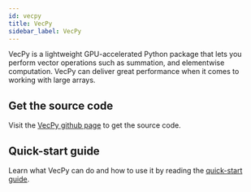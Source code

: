 ```yaml
---
id: vecpy
title: VecPy
sidebar_label: VecPy
---
```


VecPy is a lightweight GPU-accelerated Python package that lets you perform vector operations such as
summation, and elementwise computation. VecPy can deliver great performance when it comes to working with large
arrays. 

## Get the source code
Visit the  [VecPy github page](https://github.com/ooreilly/vecpy/) to get the source code.

## Quick-start guide

Learn what VecPy can do and how to use it by reading the [quick-start guide](basic.md).

